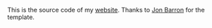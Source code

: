 This is the source code of my [website](https://youzunzhi.github.io). Thanks to [Jon Barron](https://jonbarron.info/) for the template.
